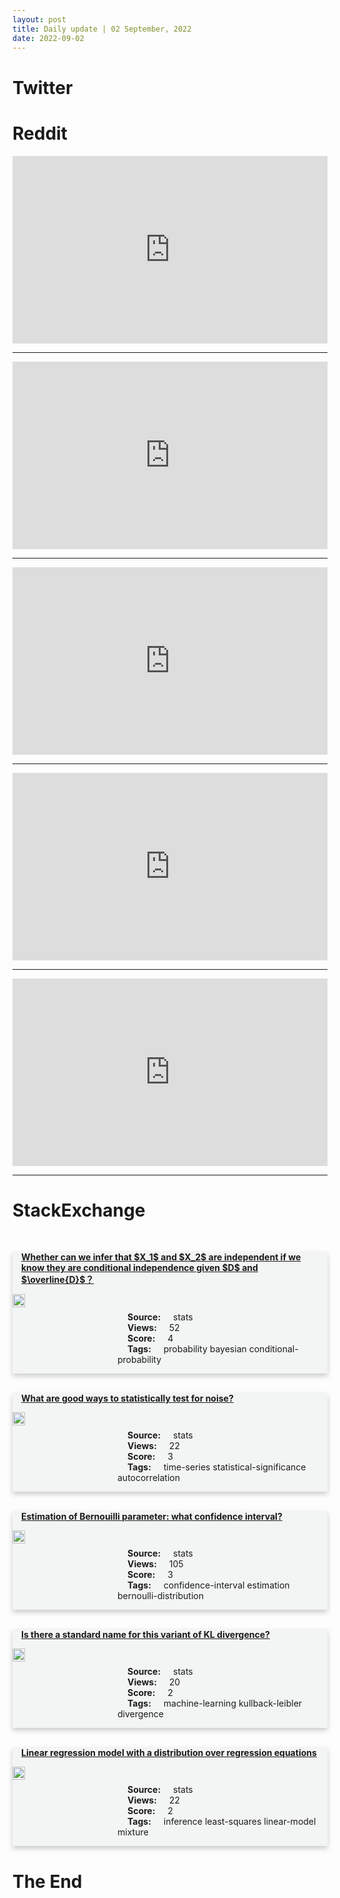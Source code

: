 ```yaml
---
layout: post
title: Daily update | 02 September, 2022
date: 2022-09-02
---
```


<script async src="https://platform.twitter.com/widgets.js" charset="utf-8"></script>


<script src='https://storage.ko-fi.com/cdn/scripts/overlay-widget.js'></script>
<script>
  kofiWidgetOverlay.draw('themldojo', {
    'type': 'floating-chat',
    'floating-chat.donateButton.text': 'Support me',
    'floating-chat.donateButton.background-color': '#f45d22',
    'floating-chat.donateButton.text-color': '#fff'
  });
</script>

# Twitter 

<blockquote class="twitter-tweet"><a href="https://twitter.com/EFF/status/1565214137734508545"></a></blockquote>

<blockquote class="twitter-tweet"><a href="https://twitter.com/EFF/status/1565374577072431104"></a></blockquote>

<blockquote class="twitter-tweet"><a href="https://twitter.com/EuromaidanPress/status/1565180897321680896"></a></blockquote>

<blockquote class="twitter-tweet"><a href="https://twitter.com/CNN/status/1565332506391592960"></a></blockquote>

<blockquote class="twitter-tweet"><a href="https://twitter.com/instadeepai/status/1565272563038785536"></a></blockquote>

<blockquote class="twitter-tweet"><a href="https://twitter.com/karpathy/status/1565167475141971968"></a></blockquote>

<blockquote class="twitter-tweet"><a href="https://twitter.com/ylecun/status/1565308097886912512"></a></blockquote>

<blockquote class="twitter-tweet"><a href="https://twitter.com/GoogleAI/status/1565419993080115201"></a></blockquote>

<blockquote class="twitter-tweet"><a href="https://twitter.com/TensorFlow/status/1565398424127684608"></a></blockquote>

<blockquote class="twitter-tweet"><a href="https://twitter.com/MetaAI/status/1565424915599204354"></a></blockquote>

# Reddit 

<iframe id="reddit-embed" src="https://www.redditmedia.com/r/datascience/comments/x334d8/harvard_business_review_is_data_scientist_still?ref_source=embed&amp;ref=share&amp;embed=true" sandbox="allow-scripts allow-same-origin allow-popups" style="border: none;" height="300" width="100%" scrolling="yes"></iframe>
<hr style="width:100%;text-align:left;margin-left:0">
<iframe id="reddit-embed" src="https://www.redditmedia.com/r/MachineLearning/comments/x3cw12/d_from_which_dl_paper_did_you_learn_a_lot?ref_source=embed&amp;ref=share&amp;embed=true" sandbox="allow-scripts allow-same-origin allow-popups" style="border: none;" height="300" width="100%" scrolling="yes"></iframe>
<hr style="width:100%;text-align:left;margin-left:0">
<iframe id="reddit-embed" src="https://www.redditmedia.com/r/dataengineering/comments/x32ald/scared_after_first_interaction_with_my_manager?ref_source=embed&amp;ref=share&amp;embed=true" sandbox="allow-scripts allow-same-origin allow-popups" style="border: none;" height="300" width="100%" scrolling="yes"></iframe>
<hr style="width:100%;text-align:left;margin-left:0">
<iframe id="reddit-embed" src="https://www.redditmedia.com/r/dataengineering/comments/x3bb11/quarterly_salary_discussion?ref_source=embed&amp;ref=share&amp;embed=true" sandbox="allow-scripts allow-same-origin allow-popups" style="border: none;" height="300" width="100%" scrolling="yes"></iframe>
<hr style="width:100%;text-align:left;margin-left:0">
<iframe id="reddit-embed" src="https://www.redditmedia.com/r/MachineLearning/comments/x2uczb/r_a_new_largescale_imagetext_pair_dataset_just?ref_source=embed&amp;ref=share&amp;embed=true" sandbox="allow-scripts allow-same-origin allow-popups" style="border: none;" height="300" width="100%" scrolling="yes"></iframe>
<hr style="width:100%;text-align:left;margin-left:0">

<style>
.card {
box-shadow: 0 4px 8px 0 rgba(0,0,0,0.2);
transition: 0.3s;
width: 100%;
background-color: #F3F4F4;
}
p{
    margin-left:  3em;
    padding-top: 1em;
}
.part2{
    display: grid;
    grid-template-columns: 1fr 3fr;
}
h4{
    margin: 1em;
}

.card:hover {
box-shadow: 0 8px 16px 0 rgba(0,0,0,0.2);
}
b {
padding: 2px 16px;
}
</style>
  
# StackExchange 


  <br>
  <div class="card">
  <h4><a href='https://stats.stackexchange.com/questions/587410/whether-can-we-infer-that-x-1-and-x-2-are-independent-if-we-know-they-are-co'>Whether can we infer that $X_1$ and $X_2$ are independent if we know they are conditional independence given $D$ and $\overline{D}$？</a></h4> 
  <div class="part2">
      <img src="https://cdn.sstatic.net/Sites/stats/Img/apple-touch-icon@2.png?v=344f57aa10cc" alt="Img missing!" style="width:40%">
      <p><b>Source:</b> stats<br><b>Views:</b> 52<br><b>Score:</b> 4<br><b>Tags:</b> <span class="badge badge-dark">probability</span> <span class="badge badge-dark">bayesian</span> <span class="badge badge-dark">conditional-probability</span></p> 
  </div>
  </div>
      
  <br>
  <div class="card">
  <h4><a href='https://stats.stackexchange.com/questions/587462/what-are-good-ways-to-statistically-test-for-noise'>What are good ways to statistically test for noise?</a></h4> 
  <div class="part2">
      <img src="https://cdn.sstatic.net/Sites/stats/Img/apple-touch-icon@2.png?v=344f57aa10cc" alt="Img missing!" style="width:40%">
      <p><b>Source:</b> stats<br><b>Views:</b> 22<br><b>Score:</b> 3<br><b>Tags:</b> <span class="badge badge-dark">time-series</span> <span class="badge badge-dark">statistical-significance</span> <span class="badge badge-dark">autocorrelation</span></p> 
  </div>
  </div>
      
  <br>
  <div class="card">
  <h4><a href='https://stats.stackexchange.com/questions/587438/estimation-of-bernouilli-parameter-what-confidence-interval'>Estimation of Bernouilli parameter: what confidence interval?</a></h4> 
  <div class="part2">
      <img src="https://cdn.sstatic.net/Sites/stats/Img/apple-touch-icon@2.png?v=344f57aa10cc" alt="Img missing!" style="width:40%">
      <p><b>Source:</b> stats<br><b>Views:</b> 105<br><b>Score:</b> 3<br><b>Tags:</b> <span class="badge badge-dark">confidence-interval</span> <span class="badge badge-dark">estimation</span> <span class="badge badge-dark">bernoulli-distribution</span></p> 
  </div>
  </div>
      
  <br>
  <div class="card">
  <h4><a href='https://stats.stackexchange.com/questions/587453/is-there-a-standard-name-for-this-variant-of-kl-divergence'>Is there a standard name for this variant of KL divergence?</a></h4> 
  <div class="part2">
      <img src="https://cdn.sstatic.net/Sites/stats/Img/apple-touch-icon@2.png?v=344f57aa10cc" alt="Img missing!" style="width:40%">
      <p><b>Source:</b> stats<br><b>Views:</b> 20<br><b>Score:</b> 2<br><b>Tags:</b> <span class="badge badge-dark">machine-learning</span> <span class="badge badge-dark">kullback-leibler</span> <span class="badge badge-dark">divergence</span></p> 
  </div>
  </div>
      
  <br>
  <div class="card">
  <h4><a href='https://stats.stackexchange.com/questions/587480/linear-regression-model-with-a-distribution-over-regression-equations'>Linear regression model with a distribution over regression equations</a></h4> 
  <div class="part2">
      <img src="https://cdn.sstatic.net/Sites/stats/Img/apple-touch-icon@2.png?v=344f57aa10cc" alt="Img missing!" style="width:40%">
      <p><b>Source:</b> stats<br><b>Views:</b> 22<br><b>Score:</b> 2<br><b>Tags:</b> <span class="badge badge-dark">inference</span> <span class="badge badge-dark">least-squares</span> <span class="badge badge-dark">linear-model</span> <span class="badge badge-dark">mixture</span></p> 
  </div>
  </div>
      
# The End